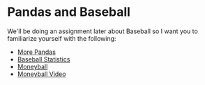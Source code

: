 # Pandas and Baseball

We'll be doing an assignment later about Baseball so I want you to familiarize yourself with the following:

* [More Pandas](Pandas_Reading.md)  
* [Baseball Statistics](https://en.wikipedia.org/wiki/Baseball#Statistics)  
* [Moneyball](https://en.wikipedia.org/wiki/Moneyball_(film))  
* [Moneyball Video](https://www.youtube.com/watch?v=yGf6LNWY9AI)  

